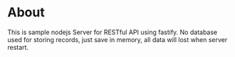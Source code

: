 # About
This is sample nodejs Server for RESTful API using fastify.
No database used for storing records, just save in memory, all data will lost when server restart.
